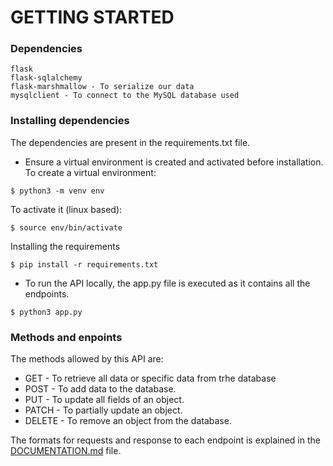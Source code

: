 # GETTING STARTED
### Dependencies
```
flask
flask-sqlalchemy
flask-marshmallow - To serialize our data
mysqlclient - To connect to the MySQL database used
```
### Installing dependencies
The dependencies are present in the requirements.txt file.
- Ensure a virtual environment is created and activated before installation.
To create a virtual environment:
```
$ python3 -m venv env
```
To activate it (linux based):
```
$ source env/bin/activate
```
Installing the requirements
```
$ pip install -r requirements.txt
```
- To run the API locally, the app.py file is executed as it contains all the endpoints.
```
$ python3 app.py
```
### Methods and enpoints
The methods allowed by this API are:
- GET - To retrieve all data or specific data from trhe database
- POST - To add data to the database.
- PUT - To update all fields of an object.
- PATCH - To partially update an object.
- DELETE - To remove an object from the database.

The formats for requests and response to each endpoint is explained in the [DOCUMENTATION.md](https://github.com/BunmiFash/HNGx-Stage-2/blob/main/DOCUMENTATION.md) file.
